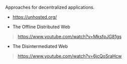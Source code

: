 Approaches for decentralized applications.

* https://unhosted.org/

* The Offline Distributed Web

> https://www.youtube.com/watch?v=MksfpJG81gs

* The Disintermediated Web

> https://www.youtube.com/watch?v=6jcQoSraHcw